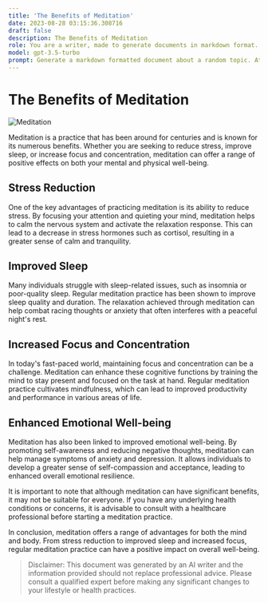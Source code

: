 ```yaml
---
title: 'The Benefits of Meditation'
date: 2023-08-28 03:15:36.308716
draft: false
description: The Benefits of Meditation
role: You are a writer, made to generate documents in markdown format. It is very important that all of the documents you generate are in valid markdown format.
model: gpt-3.5-turbo
prompt: Generate a markdown formatted document about a random topic. At the bottom, include a disclaimer explaining that the document was generated by you. The first line of the document should be the title. Make sure that the entire document is in proper markdown format, using a mix of various tags to make the document visually appealing.
---
```


# The Benefits of Meditation

![Meditation](https://www.example.com/meditation.jpg)

Meditation is a practice that has been around for centuries and is known for its numerous benefits. Whether you are seeking to reduce stress, improve sleep, or increase focus and concentration, meditation can offer a range of positive effects on both your mental and physical well-being.

## Stress Reduction

One of the key advantages of practicing meditation is its ability to reduce stress. By focusing your attention and quieting your mind, meditation helps to calm the nervous system and activate the relaxation response. This can lead to a decrease in stress hormones such as cortisol, resulting in a greater sense of calm and tranquility.

## Improved Sleep

Many individuals struggle with sleep-related issues, such as insomnia or poor-quality sleep. Regular meditation practice has been shown to improve sleep quality and duration. The relaxation achieved through meditation can help combat racing thoughts or anxiety that often interferes with a peaceful night's rest.

## Increased Focus and Concentration

In today's fast-paced world, maintaining focus and concentration can be a challenge. Meditation can enhance these cognitive functions by training the mind to stay present and focused on the task at hand. Regular meditation practice cultivates mindfulness, which can lead to improved productivity and performance in various areas of life.

## Enhanced Emotional Well-being

Meditation has also been linked to improved emotional well-being. By promoting self-awareness and reducing negative thoughts, meditation can help manage symptoms of anxiety and depression. It allows individuals to develop a greater sense of self-compassion and acceptance, leading to enhanced overall emotional resilience.

It is important to note that although meditation can have significant benefits, it may not be suitable for everyone. If you have any underlying health conditions or concerns, it is advisable to consult with a healthcare professional before starting a meditation practice.

In conclusion, meditation offers a range of advantages for both the mind and body. From stress reduction to improved sleep and increased focus, regular meditation practice can have a positive impact on overall well-being.

> Disclaimer: This document was generated by an AI writer and the information provided should not replace professional advice. Please consult a qualified expert before making any significant changes to your lifestyle or health practices.

